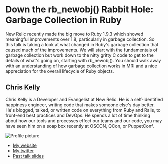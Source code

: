 # Down the rb_newobj() Rabbit Hole: Garbage Collection in Ruby

New Relic recently made the big move to Ruby 1.9.3 which showed meaningful
improvements over 1.8, particularly in garbage collection. So this talk is 
taking a look at what changed in Ruby's garbage collection that caused much 
of the improvements. We will start with the fundamentals of garbage collection 
but work down to the nitty gritty C code to get to the details of what's going 
on, starting with rb_newobj(). You should walk away with an understanding of how
garbage collection works in MRI and a nice appreciation for the overall
lifecycle of Ruby objects.

## Chris Kelly

Chris Kelly is a Developer and Evangelist at New Relic. He is a self-identified
happiness engineer, writing code that makes someone else's day better. He's
blogged, talked, or written code on everything from Ruby and Rails, to front-end
best practices and DevOps. He spends a lot of time thinking about how our tools
and processes effect our teams and our code, you may have seen him on a soap box
recently at OSCON, QCon, or PuppetConf.

![Profile picture](https://raw.github.com/rubyaustralia/rubyconfau-2013-cfp/master/example/profile_picture.jpg)

- [My website](http://amateurhuman.com)
- [My twitter](https://twitter.com/amateurhuman)
- [Past talk slides](http://speakerdeck.com/amateurhuman)
